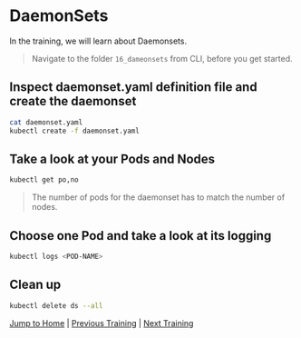 # DaemonSets

In the training, we will learn about Daemonsets.

>Navigate to the folder `16_dameonsets` from CLI, before you get started. 

## Inspect daemonset.yaml definition file and create the daemonset

```bash
cat daemonset.yaml
kubectl create -f daemonset.yaml
```

## Take a look at your Pods and Nodes

```bash
kubectl get po,no
```
>The number of pods for the daemonset has to match the number of nodes.

## Choose one Pod and take a look at its logging

```bash
kubectl logs <POD-NAME>
```

## Clean up

```bash
kubectl delete ds --all
```

[Jump to Home](../README.md) | [Previous Training](../15_hpas/README.md) | [Next Training](../17_jobs/README.md)